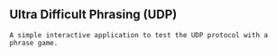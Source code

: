 ## Ultra Difficult Phrasing (UDP)

	A simple interactive application to test the UDP protocol with a phrase game.

